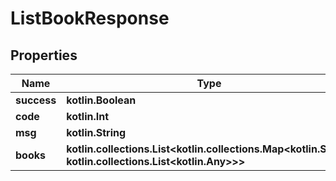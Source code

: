 
# ListBookResponse

## Properties
| Name | Type | Description | Notes |
| ------------ | ------------- | ------------- | ------------- |
| **success** | **kotlin.Boolean** |  |  |
| **code** | **kotlin.Int** |  |  |
| **msg** | **kotlin.String** |  |  |
| **books** | **kotlin.collections.List&lt;kotlin.collections.Map&lt;kotlin.String, kotlin.collections.List&lt;kotlin.Any&gt;&gt;&gt;** |  |  |



